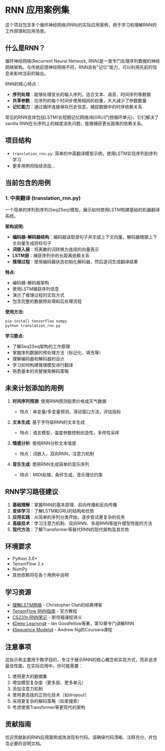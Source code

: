 # RNN 应用案例集

这个项目包含多个循环神经网络(RNN)的实际应用案例，用于学习和理解RNN的工作原理和应用场景。

## 什么是RNN？

循环神经网络(Recurrent Neural Network, RNN)是一类专门处理序列数据的神经网络架构。与传统前馈神经网络不同，RNN具有"记忆"能力，可以利用先前的信息来影响当前的输出。

RNN的核心特点：
- **序列处理**：能够处理变长的输入序列，适合文本、语音、时间序列等数据
- **共享参数**：在序列的每个时间步使用相同的权重，大大减少了参数数量
- **记忆能力**：通过循环连接保存历史信息，捕捉数据中的时序依赖关系

常见的RNN变体包括LSTM(长短期记忆网络)和GRU(门控循环单元)，它们解决了vanilla RNN在长序列上的梯度消失问题，能够捕获更长距离的依赖关系。

## 项目结构

- `translation_rnn.py`: 简单的中英翻译模型示例，使用LSTM实现序列到序列学习
- 更多用例将陆续添加...

## 当前包含的用例

### 1. 中英翻译 (translation_rnn.py)

一个简单的序列到序列(Seq2Seq)模型，展示如何使用LSTM构建基础的机器翻译系统。

**架构说明:**
- **编码器-解码器结构**：编码器读取源句子并生成上下文向量，解码器根据上下文向量生成目标句子
- **词嵌入层**：将离散的词转换为连续的向量表示
- **LSTM层**：捕获序列中的长距离依赖关系
- **推理过程**：使用编码器状态初始化解码器，然后逐词生成翻译结果

**特点:**
- 编码器-解码器架构
- 使用LSTM捕获序列信息
- 演示了推理过程的实现方式
- 包含完整的数据预处理和后处理流程

**使用方法:**
```bash
pip install tensorflow numpy
python translation_rnn.py
```

**学习要点:**
- 了解Seq2Seq架构的工作原理
- 掌握序列数据的预处理方法（标记化、填充等）
- 理解编码器和解码器的设计
- 学习如何构建推理模型进行翻译
- 熟悉基本的贪婪搜索解码策略

## 未来计划添加的用例

1. **时间序列预测**: 使用RNN预测股票价格或天气数据
   - 特点：单变量/多变量预测，滑动窗口方法，评估指标
   
2. **文本生成**: 基于字符级RNN的文本生成
   - 特点：语言模型，温度参数控制创造性，多样性采样

3. **情感分析**: 使用RNN分析文本情感
   - 特点：词嵌入，双向RNN，注意力机制

4. **音乐生成**: 使用RNN生成简单的音乐序列
   - 特点：MIDI处理，条件生成，音乐理论约束

## RNN学习路径建议

1. **基础理解**：掌握RNN的基本原理、前向传播和反向传播
2. **变体学习**：了解LSTM和GRU的结构和优势
3. **应用实践**：从简单的序列分类开始，逐步尝试更复杂的任务
4. **高级技术**：学习注意力机制、双向RNN、多层RNN等提升模型性能的方法
5. **现代方法**：了解Transformer等替代RNN的现代架构及其优势

## 环境要求

- Python 3.6+
- TensorFlow 2.x
- NumPy
- 其他依赖将在各个用例中说明

## 学习资源

- [理解LSTM网络](https://colah.github.io/posts/2015-08-Understanding-LSTMs/) - Christopher Olah的经典博客
- [TensorFlow RNN指南](https://www.tensorflow.org/guide/keras/rnn) - 官方教程
- [CS231n RNN笔记](http://cs231n.stanford.edu/slides/2017/cs231n_2017_lecture10.pdf) - 斯坦福课程讲义
- [《Deep Learning》](https://www.deeplearningbook.org/) - Ian Goodfellow等著，第10章专门讲解RNN
- [《Sequence Models》](https://www.coursera.org/learn/nlp-sequence-models) - Andrew Ng的Coursera课程

## 注意事项

这些示例主要用于教学目的，专注于展示RNN的核心概念和实现方式，而非追求最佳性能。在实际应用中，你可能需要：

1. 使用更大的数据集
2. 增加模型复杂度（更多层、更多单元）
3. 添加注意力机制
4. 使用更高级的正则化技术（如dropout）
5. 采用更复杂的解码策略（如束搜索）
6. 考虑使用Transformer等更现代的架构

## 贡献指南

欢迎贡献新的RNN应用案例或改进现有代码。请确保代码清晰、注释充分，并包含必要的说明文档。 